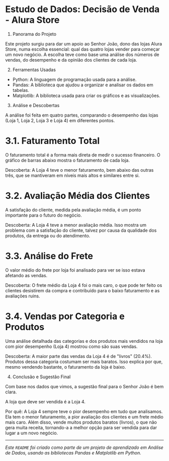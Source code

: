 # Estudo de Dados: Decisão de Venda - Alura Store

 1. Panorama do Projeto

Este projeto surgiu para dar um apoio ao Senhor João, dono das lojas Alura Store, numa escolha essencial: qual das quatro lojas vender para começar um novo negócio. A escolha teve como base uma análise dos números de vendas, do desempenho e da opinião dos clientes de cada loja.

 2. Ferramentas Usadas

- Python: A linguagem de programação usada para a análise.
- Pandas: A biblioteca que ajudou a organizar e analisar os dados em tabelas.
- Matplotlib: A biblioteca usada para criar os gráficos e as visualizações.

 3. Análise e Descobertas

A análise foi feita em quatro partes, comparando o desempenho das lojas (Loja 1, Loja 2, Loja 3 e Loja 4) em diferentes pontos.

# 3.1. Faturamento Total

O faturamento total é a forma mais direta de medir o sucesso financeiro. O gráfico de barras abaixo mostra o faturamento de cada loja.

Descoberta: A Loja 4 teve o menor faturamento, bem abaixo das outras três, que se mantiveram em níveis mais altos e similares entre si.

# 3.2. Avaliação Média dos Clientes

A satisfação do cliente, medida pela avaliação média, é um ponto importante para o futuro do negócio.

Descoberta: A Loja 4 teve a menor avaliação média. Isso mostra um problema com a satisfação do cliente, talvez por causa da qualidade dos produtos, da entrega ou do atendimento.

# 3.3. Análise do Frete

O valor médio do frete por loja foi analisado para ver se isso estava afetando as vendas.

Descoberta: O frete médio da Loja 4 foi o mais caro, o que pode ter feito os clientes desistirem da compra e contribuído para o baixo faturamento e as avaliações ruins.

# 3.4. Vendas por Categoria e Produtos

Uma análise detalhada das categorias e dos produtos mais vendidos na loja com pior desempenho (Loja 4) mostrou como são suas vendas.

Descoberta: A maior parte das vendas da Loja 4 é de "livros" (20.4%). Produtos dessa categoria costumam ser mais baratos. Isso explica por que, mesmo vendendo bastante, o faturamento da loja é baixo.

 4. Conclusão e Sugestão Final

Com base nos dados que vimos, a sugestão final para o Senhor João é bem clara.

A loja que deve ser vendida é a Loja 4.

Por quê: A Loja 4 sempre teve o pior desempenho em tudo que analisamos. Ela tem o menor faturamento, a pior avaliação dos clientes e um frete médio mais caro. Além disso, vende muitos produtos baratos (livros), o que não gera muita receita, tornando-a a melhor opção para ser vendida para dar lugar a um novo negócio.

---
*Este `README` foi criado como parte de um projeto de aprendizado em Análise de Dados, usando as bibliotecas Pandas e Matplotlib em Python.*
